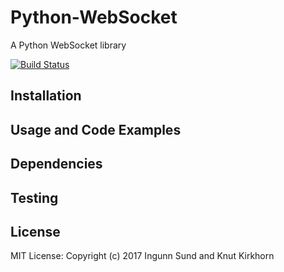 # Python-WebSocket

A Python WebSocket library

[![Build Status](https://api.travis-ci.com/ingunnsund/Python-WebSocket.svg?token=ZxxpdBJahNzv1GsguPxE&branch=master)](https://travis-ci.com/ingunnsund/Python-WebSocket)


## Installation

## Usage and Code Examples

## Dependencies

## Testing

## License 
MIT License: Copyright (c) 2017 Ingunn Sund and Knut Kirkhorn
